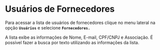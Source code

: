 # Usuários de Fornecedores

Para acessar a lista de usuários de fornecedores clique no menu lateral na opção **`Usuários`** e selecione **`Fornecedores.`**&#x20;

A lista exibe as informações de Nome, E-mail, CPF/CNPJ e Associação. É possível fazer a busca por texto utilizando as informações da lista.

<figure><img src="../../../../.gitbook/assets/forn-çist-us.png" alt=""><figcaption></figcaption></figure>
